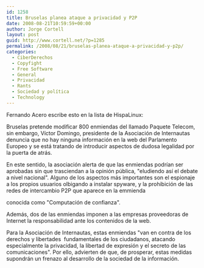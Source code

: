 ```yaml
---
id: 1258
title: Bruselas planea ataque a privacidad y P2P
date: 2008-08-21T10:59:59+00:00
author: Jorge Cortell
layout: post
guid: http://www.cortell.net/?p=1285
permalink: /2008/08/21/bruselas-planea-ataque-a-privacidad-y-p2p/
categories:
  - CiberDerechos
  - Copyfight
  - Free Software
  - General
  - Privacidad
  - Rants
  - Sociedad y polí­tica
  - Technology
---
```

Fernando Acero escribe esto en la lista de HispaLinux:

Bruselas pretende modificar 800 enmiendas del llamado Paquete Telecom, sin embargo, Víctor Domingo, presidente de la Asociación de Internautas denuncia que no hay ninguna información en la web del Parlamento Europeo y se está tratando de introducir aspectos de dudosa legalidad por la puerta de atrás.

En este sentido, la asociación alerta de que las enmiendas podrían ser aprobadas sin que trasciendan a la opinión pública, "eludiendo así el debate a nivel nacional". Alguno de los aspectos más importantes son el espionaje a los propios usuarios olbigando a instalar spyware, y la prohibición de las redes de intercambio P2P que aparece en la emmienda
  
conocida como "Computación de confianza".

Además, dos de las enmiendas imponen a las empresas proveedoras de Internet la responsabilidad ante los contenidos de la web.

Para la Asociación de Internautas, estas enmiendas "van en contra de los derechos y libertades  fundamentales de los ciudadanos, atacando especialmente la privacidad, la libertad de expresión y el secreto de las comunicaciones". Por ello, advierten de que, de prosperar, estas medidas supondrán un frenazo al desarrollo de la sociedad de la información.